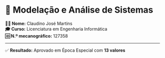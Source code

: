 # 📘 Modelação e Análise de Sistemas 

**👨‍🎓 Nome:** Claudino José Martins  
**🎓 Curso:** Licenciatura em Engenharia Informática  
**🆔 N.º mecanográfico:** 127358  

---

✅ **Resultado:** Aprovado em Época Especial com **13 valores**  
